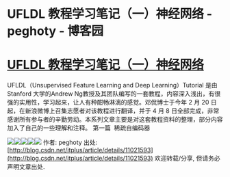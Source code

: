 
# UFLDL 教程学习笔记（一）神经网络 - peghoty - 博客园






# [UFLDL 教程学习笔记（一）神经网络](https://www.cnblogs.com/peghoty/p/3798549.html)

UFLDL（Unsupervised Feature Learning and Deep Learning）Tutorial 是由 Stanford 大学的Andrew Ng教授及其团队编写的一套教程，内容深入浅出，有很强的实用性，学习起来，让人有种酣畅淋漓的感觉。邓侃博士于今年 2 月 20 日起，在新浪微博上召集志愿者对该教程进行翻译，并于 4 月 8 日全部完成，非常感谢所有参与者的辛勤劳动。本系列文章主要是对这套教程资料的整理，部分内容加入了自己的一些理解和注释。
第一篇  稀疏自编码器

![](http://img.blog.csdn.net/20130903223830000)![](http://img.blog.csdn.net/20130903223840484)![](http://img.blog.csdn.net/20130903224000796)![](http://img.blog.csdn.net/20130903224020250)![](http://img.blog.csdn.net/20130903223922687)
作者: peghoty
出处:[http://blog.csdn.net/itplus/article/details/11021593](http://blog.csdn.net/itplus/article/details/11021593)
欢迎转载/分享, 但请务必声明文章出处.





